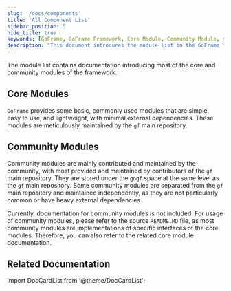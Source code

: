 ```yaml
---
slug: '/docs/components'
title: 'All Component List'
sidebar_position: 5
hide_title: true
keywords: [GoFrame, GoFrame Framework, Core Module, Community Module, gf Main Repository, Module List, Lightweight Framework, Module Maintenance, gogf Space, Module Documentation]
description: "This document introduces the module list in the GoFrame framework, including core modules and community modules. Core modules are maintained by the gf main repository, simple and easy to use, while community modules are contributed by the community and stored under the gogf space. For detailed information, please refer to the source README file and related core module documentation."
---
```


The module list contains documentation introducing most of the core and community modules of the framework.

## Core Modules

`GoFrame` provides some basic, commonly used modules that are simple, easy to use, and lightweight, with minimal external dependencies. These modules are meticulously maintained by the `gf` main repository.

## Community Modules

Community modules are mainly contributed and maintained by the community, with most provided and maintained by contributors of the `gf` main repository. They are stored under the `gogf` space at the same level as the `gf` main repository. Some community modules are separated from the `gf` main repository and maintained independently, as they are not particularly common or have heavy external dependencies.

Currently, documentation for community modules is not included. For usage of community modules, please refer to the source `README.MD` file, as most community modules are implementations of specific interfaces of the core modules. Therefore, you can also refer to the related core module documentation.

## Related Documentation

import DocCardList from '@theme/DocCardList';

<DocCardList />